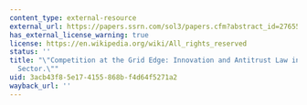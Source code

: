 ```yaml
---
content_type: external-resource
external_url: https://papers.ssrn.com/sol3/papers.cfm?abstract_id=2765502
has_external_license_warning: true
license: https://en.wikipedia.org/wiki/All_rights_reserved
status: ''
title: "\"Competition at the Grid Edge: Innovation and Antitrust Law in the Electricity\_\
  Sector.\""
uid: 3acb43f8-5e17-4155-868b-f4d64f5271a2
wayback_url: ''
---
```

